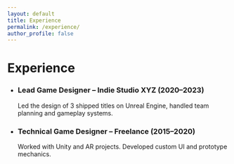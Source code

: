 ```yaml
---
layout: default
title: Experience
permalink: /experience/
author_profile: false
---
```


<h1>Experience</h1>

<ul class="timeline">
  <li>
    <h3>Lead Game Designer – Indie Studio XYZ (2020–2023)</h3>
    <p>Led the design of 3 shipped titles on Unreal Engine, handled team planning and gameplay systems.</p>
  </li>
  <li>
    <h3>Technical Game Designer – Freelance (2015–2020)</h3>
    <p>Worked with Unity and AR projects. Developed custom UI and prototype mechanics.</p>
  </li>
</ul>